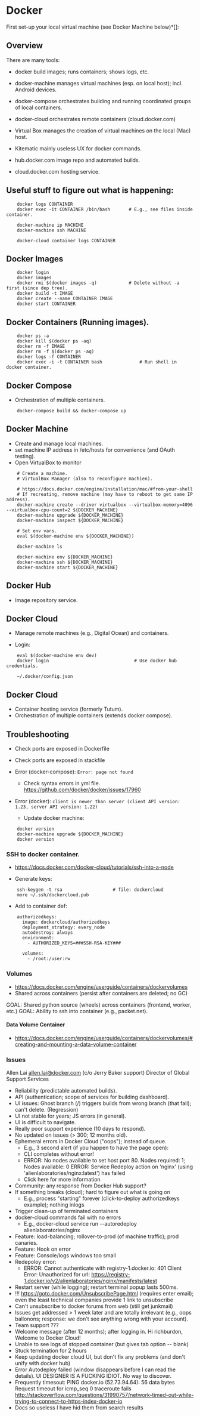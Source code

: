 # Docker

First set-up your local virtual machine (see Docker Machine below)*[]:


## Overview

There are many tools:

- docker                build images; runs containers; shows logs, etc.
- docker-machine        manages virtual machines (esp. on local host); incl. Android devices.
- docker-compose        orchestrates building and running coordinated groups of local containers.
- docker-cloud          orchestrates remote containers (cloud.docker.com)

- Virtual Box           manages the creation of virtual machines on the local (Mac) host.
- Kitematic             mainly useless UX for docker commands.

- hub.docker.com        image repo and automated builds.
- cloud.docker.com      hosting service.


## Useful stuff to figure out what is happening:

~~~~
    docker logs CONTAINER
    docker exec -it CONTAINER /bin/bash       # E.g., see files inside container.

    docker-machine ip MACHINE
    docker-machine ssh MACHINE

    docker-cloud container logs CONTAINER
~~~~


## Docker Images

~~~~
    docker login
    docker images
    docker rmi $(docker images -q) 		      # Delete without -a first (since dep tree).
    docker build -t IMAGE
    docker create --name CONTAINER IMAGE
    docker start CONTAINER 
~~~~


## Docker Containers (Running images).

~~~~
    docker ps -a
    docker kill $(docker ps -aq)
    docker rm -f IMAGE
    docker rm -f $(docker ps -aq)
    docker logs -f CONTAINER
    docker exec -i -t CONTAINER bash		      # Run shell in docker container.
~~~~


## Docker Compose

- Orchestration of multiple containers.

~~~~
    docker-compose build && docker-compose up
~~~~


## Docker Machine

- Create and manage local machines.
- set machine IP address in /etc/hosts for convenience (and OAuth testing).
- Open VirtualBox to monitor

~~~~
    # Create a machine.
    # VirtualBox Manager (also to reconfigure machien).
    
    # https://docs.docker.com/engine/installation/mac/#from-your-shell
    # If recreating, remove machine (may have to reboot to get same IP address).
    docker-machine create --driver virtualbox --virtualbox-memory=4096 --virtualbox-cpu-count=2 ${DOCKER_MACHINE}
    docker-machine upgrade ${DOCKER_MACHINE}
    docker-machine inspect ${DOCKER_MACHINE}

    # Set env vars.
    eval $(docker-machine env ${DOCKER_MACHINE})

    docker-machine ls

    docker-machine env ${DOCKER_MACHINE}
    docker-machine ssh ${DOCKER_MACHINE}
    docker-machine start ${DOCKER_MACHINE}
~~~~


## Docker Hub

- Image repository service.


## Docker Cloud

- Manage remote machines (e.g., Digital Ocean) and containers.

- Login:

~~~~
    eval $(docker-machine env dev)
    docker login                                # Use docker hub credentials.

    ~/.docker/config.json 
~~~~



## Docker Cloud

- Container hosting service (formerly Tutum).
- Orchestration of multiple containers (extends docker compose).


## Troubleshooting

- Check ports are exposed in Dockerfile
- Check ports are exposed in stackfile

- Error (docker-compose): 
    `Error: page not found`
    
    - Check syntax errors in yml file.
        https://github.com/docker/docker/issues/17960

- Error (docker): 
    `client is newer than server (client API version: 1.23, server API version: 1.22)`

    - Update docker machine:
    
~~~~
    docker version
    docker-machine upgrade ${DOCKER_MACHINE}
    docker version
~~~~


### SSH to docker container.

- https://docs.docker.com/docker-cloud/tutorials/ssh-into-a-node

- Generate keys:

~~~~
    ssh-keygen -t rsa                   # file: dockercloud
    more ~/.ssh/dockercloud.pub
~~~~

- Add to container def:

~~~~
    authorizedkeys:
      image: dockercloud/authorizedkeys
      deployment_strategy: every_node
      autodestroy: always
      environment:
        - AUTHORIZED_KEYS=###SSH-RSA-KEY###

      volumes:
        - /root:/user:rw
~~~~


### Volumes

- https://docs.docker.com/engine/userguide/containers/dockervolumes
- Shared across containers (persist after containers are deleted; no GC)

GOAL: Shared python source (wheels) across containers (frontend, worker, etc.)
GOAL: Ability to ssh into container (e.g., packet.net).


#### Data Volume Container

- https://docs.docker.com/engine/userguide/containers/dockervolumes/#creating-and-mounting-a-data-volume-container


### Issues
 
Allen Lai allen.lai@docker.com (c/o Jerry Baker support)
Director of Global Support Services 
 
- Reliability (predictable automated builds).
- API (authentication; scope of services for building dashboard).
- UI issues: Ghost branch (/) triggers builds from wrong branch (that fail); can't delete. (Regression)
- UI not stable for years; JS errors (in general).
- UI is difficult to navigate.
- Really poor support experience (10 days to respond).
- No updated on issues (> 300; 12 months old).
- Ephemeral errors in Docker Cloud ("oops"); instead of queue.
    - E.g., 3 second alert (if you happen to have the page open):
    - CLI completes without error!
    - ERROR: No nodes available to set host port 80. Nodes required: 1; Nodes available: 0 ERROR: Service Redeploy action on 'nginx' (using 'alienlaboratories/nginx:latest') has failed
    - Click here for more information
- Community: any response from Docker Hub support?
- If something breaks (cloud); hard to figure out what is going on
    - E.g., process "starting" forever (click-to-deploy authorizedkeys example); nothing inlogs
- Trigger clean-up of terminated containers
- docker-cloud commands fail with no errors
    - E.g., docker-cloud service run --autoredeploy alienlaboratories/nginx
- Feature: load-balancing; rollover-to-prod (of machine traffic); prod canaries.
- Feature: Hook on error
- Feature: Console/logs windows too small
- Redepoloy error:
    - ERROR: Cannot authenticate with registry-1.docker.io: 401 Client Error: Unauthorized for url: https://registry-1.docker.io/v2/alienlaboratories/nginx/manifests/latest
- Restart server (while logging); restart terminal popup lasts 500ms.
- !!! https://goto.docker.com/UnsubscribePage.html (requires enter email); even the least technical companies provide 1 link to unsubscribe
- Can't unsubscribe to docker forums from web (still get junkmail)
- Issues get addressed > 1 week later and are totally irrelevant (e.g., oops ballonons; response: we don't see anything wrong with your account).
- Team support ???
- Welcome message (after 12 months); after logging in.
    Hi richburdon, Welcome to Docker Cloud!
- Unable to see logs of stopped container (but gives tab option -- blank)
- Stuck termination for 2 hours
- Keep updating docker cloud UI, but don't fix any problems (and don't unify with docker hub)
- Error Autodeploy failed (window disappears before I can read the details). UI DESIGNER IS A FUCKING IDIOT. No way to discover.
- Frequently timesout:
    PING docker.io (52.73.94.64): 56 data bytes
    Request timeout for icmp_seq 0
    traceroute fails
    http://stackoverflow.com/questions/31990757/network-timed-out-while-trying-to-connect-to-https-index-docker-io
- Docs so useless I have hid them from search results
